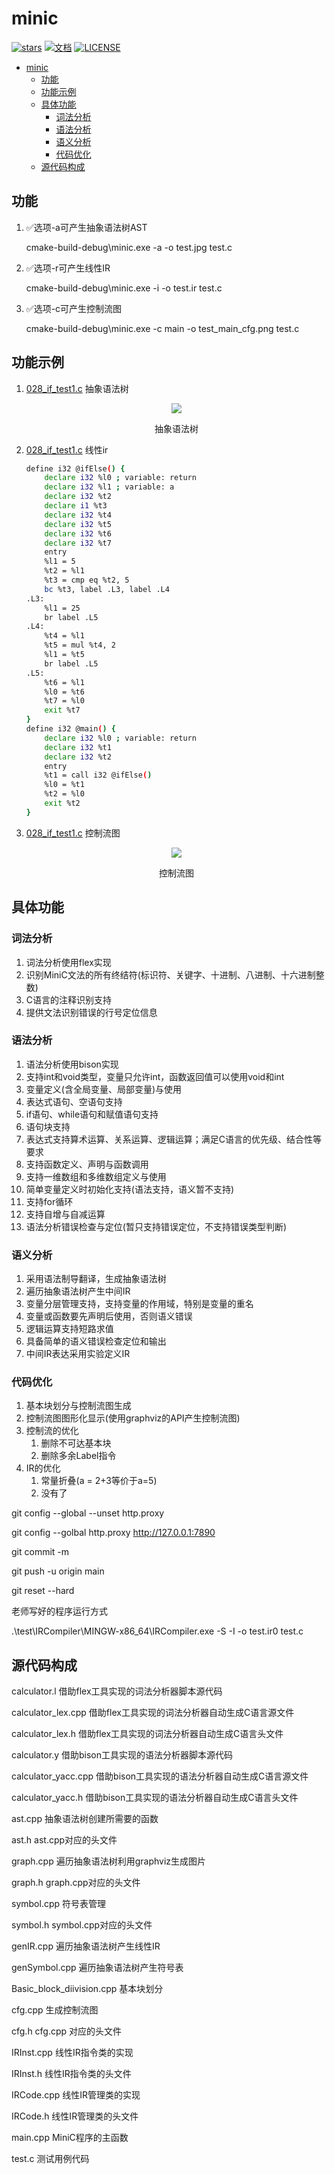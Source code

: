 # minic

[![stars](https://img.shields.io/github/stars/LC044/MiniC.svg)](https://github.com/LC044/MiniC/stargazers)
[![文档](https://img.shields.io/badge/文档-最新-brightgreen.svg)](./doc/readme.md)
[![LICENSE](https://img.shields.io/badge/license-GPL3.0-blue.svg)](LICENSE)

- [minic](#minic)
  - [功能](#功能)
  - [功能示例](#功能示例)
  - [具体功能](#具体功能)
    - [词法分析](#词法分析)
    - [语法分析](#语法分析)
    - [语义分析](#语义分析)
    - [代码优化](#代码优化)
  - [源代码构成](#源代码构成)

## 功能

1. ✅选项-a可产生抽象语法树AST

    cmake-build-debug\minic.exe -a -o test.jpg  test.c

2. ✅选项-r可产生线性IR

    cmake-build-debug\minic.exe -i -o test.ir  test.c

3. ✅选项-c可产生控制流图

    cmake-build-debug\minic.exe -c main -o test_main_cfg.png  test.c

## 功能示例

1. [028_if_test1.c](/doc/image/028_if_test1_ast.jpg) 抽象语法树

    <div align="center", >
    <img src="./doc/image/028_if_test1_ast.jpg">
    <p >抽象语法树</p>
    </div>

2. [028_if_test1.c](/doc/image/028_if_test1_ast.jpg) 线性ir

    ``` bash
    define i32 @ifElse() {
        declare i32 %l0 ; variable: return
        declare i32 %l1 ; variable: a
        declare i32 %t2
        declare i1 %t3
        declare i32 %t4
        declare i32 %t5
        declare i32 %t6
        declare i32 %t7
        entry
        %l1 = 5
        %t2 = %l1
        %t3 = cmp eq %t2, 5
        bc %t3, label .L3, label .L4
    .L3:
        %l1 = 25
        br label .L5
    .L4:
        %t4 = %l1
        %t5 = mul %t4, 2
        %l1 = %t5
        br label .L5
    .L5:
        %t6 = %l1
        %l0 = %t6
        %t7 = %l0
        exit %t7
    }
    define i32 @main() {
        declare i32 %l0 ; variable: return
        declare i32 %t1
        declare i32 %t2
        entry
        %t1 = call i32 @ifElse()
        %l0 = %t1
        %t2 = %l0
        exit %t2
    }
    ```

3. [028_if_test1.c](/doc/image/028_if_test1_ast.jpg) 控制流图

    <div align="center">
    <img src="./doc/image/028_if_test1_cfg.png">
    <p>控制流图</p>
    </div>

## 具体功能

### 词法分析

1. 词法分析使用flex实现
2. 识别MiniC文法的所有终结符(标识符、关键字、十进制、八进制、十六进制整数)
3. C语言的注释识别支持
4. 提供文法识别错误的行号定位信息

### 语法分析

1. 语法分析使用bison实现
2. 支持int和void类型，变量只允许int，函数返回值可以使用void和int
3. 变量定义(含全局变量、局部变量)与使用
4. 表达式语句、空语句支持
5. if语句、while语句和赋值语句支持
6. 语句块支持
7. 表达式支持算术运算、关系运算、逻辑运算；满足C语言的优先级、结合性等要求
8. 支持函数定义、声明与函数调用
9. 支持一维数组和多维数组定义与使用
10. 简单变量定义时初始化支持(语法支持，语义暂不支持)
11. 支持for循环
12. 支持自增与自减运算
13. 语法分析错误检查与定位(暂只支持错误定位，不支持错误类型判断)

### 语义分析

1. 采用语法制导翻译，生成抽象语法树
2. 遍历抽象语法树产生中间IR
3. 变量分层管理支持，支持变量的作用域，特别是变量的重名
4. 变量或函数要先声明后使用，否则语义错误
5. 逻辑运算支持短路求值
6. 具备简单的语义错误检查定位和输出
7. 中间IR表达采用实验定义IR

### 代码优化

1. 基本块划分与控制流图生成
2. 控制流图图形化显示(使用graphviz的API产生控制流图)
3. 控制流的优化
   1. 删除不可达基本块
   2. 删除多余Label指令
4. IR的优化
   1. 常量折叠(a = 2+3等价于a=5)
   2. 没有了

git config --global --unset http.proxy

git config --golbal http.proxy <http://127.0.0.1:7890>

git commit -m

git push -u origin main

git reset --hard

老师写好的程序运行方式

.\test\IRCompiler\MINGW-x86_64\IRCompiler.exe -S -I -o test.ir0 test.c

## 源代码构成

calculator.l 借助flex工具实现的词法分析器脚本源代码

calculator_lex.cpp 借助flex工具实现的词法分析器自动生成C语言源文件

calculator_lex.h 借助flex工具实现的词法分析器自动生成C语言头文件

calculator.y 借助bison工具实现的语法分析器脚本源代码

calculator_yacc.cpp 借助bison工具实现的语法分析器自动生成C语言源文件

calculator_yacc.h 借助bison工具实现的语法分析器自动生成C语言头文件

ast.cpp 抽象语法树创建所需要的函数

ast.h ast.cpp对应的头文件

graph.cpp 遍历抽象语法树利用graphviz生成图片

graph.h graph.cpp对应的头文件

symbol.cpp 符号表管理

symbol.h symbol.cpp对应的头文件

genIR.cpp 遍历抽象语法树产生线性IR

genSymbol.cpp 遍历抽象语法树产生符号表

Basic_block_diivision.cpp 基本块划分

cfg.cpp 生成控制流图

cfg.h cfg.cpp 对应的头文件

IRInst.cpp 线性IR指令类的实现

IRInst.h 线性IR指令类的头文件

IRCode.cpp 线性IR管理类的实现

IRCode.h 线性IR管理类的头文件

main.cpp MiniC程序的主函数

test.c 测试用例代码
